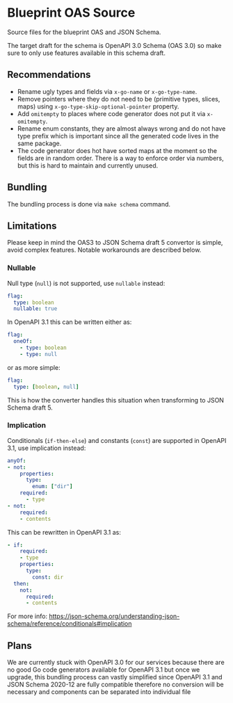 # Blueprint OAS Source

Source files for the blueprint OAS and JSON Schema.

The target draft for the schema is OpenAPI 3.0 Schema (OAS 3.0) so make sure to only use features available in this schema draft.

## Recommendations

* Rename ugly types and fields via `x-go-name` or `x-go-type-name`.
* Remove pointers where they do not need to be (primitive types, slices, maps) using `x-go-type-skip-optional-pointer` property.
* Add `omitempty` to places where code generator does not put it via `x-omitempty`.
* Rename enum constants, they are almost always wrong and do not have type prefix which is important since all the generated code lives in the same package.
* The code generator does hot have sorted maps at the moment so the fields are in random order. There is a way to enforce order via numbers, but this is hard to maintain and currently unused.

## Bundling

The bundling process is done via `make schema` command.

## Limitations

Please keep in mind the OAS3 to JSON Schema draft 5 convertor is simple, avoid complex features. Notable workarounds are described below.

### Nullable

Null type (`null`) is not supported, use `nullable` instead:

```yaml
flag:
  type: boolean
  nullable: true
```

In OpenAPI 3.1 this can be written either as:

```yaml
flag:
  oneOf:
    - type: boolean
    - type: null
```

or as more simple:

```yaml
flag:
  type: [boolean, null]
```

This is how the converter handles this situation when transforming to JSON Schema draft 5.

### Implication

Conditionals (`if-then-else`) and constants (`const`) are supported in OpenAPI 3.1, use implication instead:

```yaml
anyOf:
- not:
    properties:
      type:
        enum: ["dir"]
    required:
      - type
- not:
    required:
    - contents   
```

This can be rewritten in OpenAPI 3.1 as:

```yaml
- if:
    required:
    - type
    properties:
      type:
        const: dir
  then:
    not:
      required:
      - contents
```

For more info: https://json-schema.org/understanding-json-schema/reference/conditionals#implication

## Plans

We are currently stuck with OpenAPI 3.0 for our services because there are no good Go code generators available for OpenAPI 3.1 but once we upgrade, this bundling process can vastly simplified since OpenAPI 3.1 and JSON Schema 2020-12 are fully compatible therefore no conversion will be necessary and components can be separated into individual file
